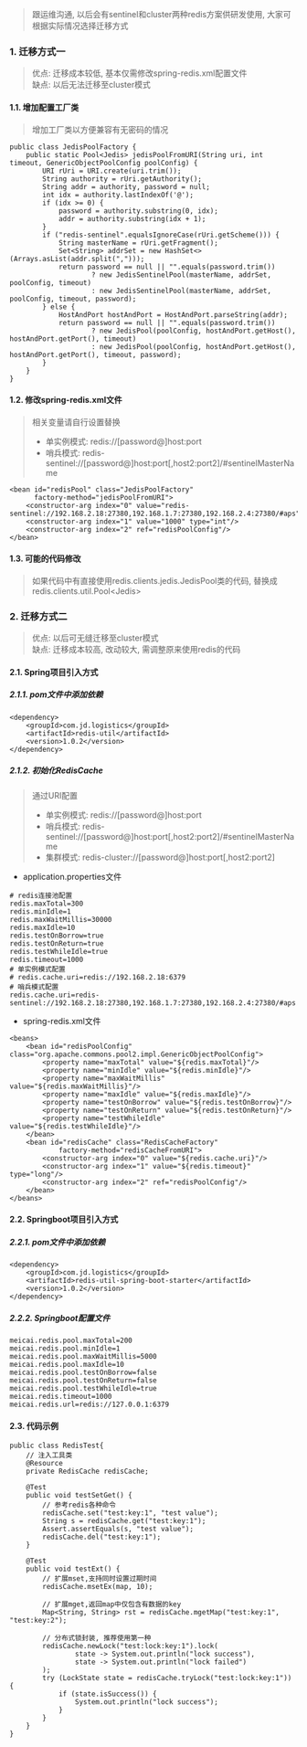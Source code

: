 > 跟运维沟通, 以后会有sentinel和cluster两种redis方案供研发使用, 大家可根据实际情况选择迁移方式 
### 1. 迁移方式一
> 优点: 迁移成本较低, 基本仅需修改spring-redis.xml配置文件  
> 缺点: 以后无法迁移至cluster模式
#### 1.1. 增加配置工厂类
> 增加工厂类以方便兼容有无密码的情况
```
public class JedisPoolFactory {
    public static Pool<Jedis> jedisPoolFromURI(String uri, int timeout, GenericObjectPoolConfig poolConfig) {
        URI rUri = URI.create(uri.trim());
        String authority = rUri.getAuthority();
        String addr = authority, password = null;
        int idx = authority.lastIndexOf('@');
        if (idx >= 0) {
            password = authority.substring(0, idx);
            addr = authority.substring(idx + 1);
        }
        if ("redis-sentinel".equalsIgnoreCase(rUri.getScheme())) {
            String masterName = rUri.getFragment();
            Set<String> addrSet = new HashSet<>(Arrays.asList(addr.split(",")));
            return password == null || "".equals(password.trim())
                    ? new JedisSentinelPool(masterName, addrSet, poolConfig, timeout)
                    : new JedisSentinelPool(masterName, addrSet, poolConfig, timeout, password);
        } else {
            HostAndPort hostAndPort = HostAndPort.parseString(addr);
            return password == null || "".equals(password.trim())
                    ? new JedisPool(poolConfig, hostAndPort.getHost(), hostAndPort.getPort(), timeout)
                    : new JedisPool(poolConfig, hostAndPort.getHost(), hostAndPort.getPort(), timeout, password);
        }
    }
}
```
#### 1.2. 修改spring-redis.xml文件
> 相关变量请自行设置替换
> * 单实例模式: redis://[password@]host:port
> * 哨兵模式: redis-sentinel://[password@]host:port[,host2:port2]/#sentinelMasterName
```
<bean id="redisPool" class="JedisPoolFactory"
      factory-method="jedisPoolFromURI">
    <constructor-arg index="0" value="redis-sentinel://192.168.2.18:27380,192.168.1.7:27380,192.168.2.4:27380/#aps"/>
    <constructor-arg index="1" value="1000" type="int"/>
    <constructor-arg index="2" ref="redisPoolConfig"/>
</bean>
```
#### 1.3. 可能的代码修改
> 如果代码中有直接使用redis.clients.jedis.JedisPool类的代码, 替换成redis.clients.util.Pool&lt;Jedis&gt;

### 2. 迁移方式二
> 优点: 以后可无缝迁移至cluster模式  
> 缺点: 迁移成本较高, 改动较大, 需调整原来使用redis的代码

#### 2.1. Spring项目引入方式

##### 2.1.1. pom文件中添加依赖
```
<dependency>
    <groupId>com.jd.logistics</groupId>
    <artifactId>redis-util</artifactId>
    <version>1.0.2</version>
</dependency>
```
##### 2.1.2. 初始化RedisCache
> 通过URI配置
> * 单实例模式: redis://[password@]host:port
> * 哨兵模式: redis-sentinel://[password@]host:port[,host2:port2]/#sentinelMasterName
> * 集群模式: redis-cluster://[password@]host:port[,host2:port2]
   
* application.properties文件
```
# redis连接池配置
redis.maxTotal=300
redis.minIdle=1
redis.maxWaitMillis=30000
redis.maxIdle=10
redis.testOnBorrow=true
redis.testOnReturn=true
redis.testWhileIdle=true
redis.timeout=1000
# 单实例模式配置
# redis.cache.uri=redis://192.168.2.18:6379
# 哨兵模式配置
redis.cache.uri=redis-sentinel://192.168.2.18:27380,192.168.1.7:27380,192.168.2.4:27380/#aps
```
* spring-redis.xml文件
```
<beans>
    <bean id="redisPoolConfig" class="org.apache.commons.pool2.impl.GenericObjectPoolConfig">
        <property name="maxTotal" value="${redis.maxTotal}"/>
        <property name="minIdle" value="${redis.minIdle}"/>
        <property name="maxWaitMillis" value="${redis.maxWaitMillis}"/>
        <property name="maxIdle" value="${redis.maxIdle}"/>
        <property name="testOnBorrow" value="${redis.testOnBorrow}"/>
        <property name="testOnReturn" value="${redis.testOnReturn}"/>
        <property name="testWhileIdle" value="${redis.testWhileIdle}"/>
    </bean>
    <bean id="redisCache" class="RedisCacheFactory"
            factory-method="redisCacheFromURI">
        <constructor-arg index="0" value="${redis.cache.uri}"/>
        <constructor-arg index="1" value="${redis.timeout}" type="long"/>
        <constructor-arg index="2" ref="redisPoolConfig"/>
    </bean>
</beans>
```

#### 2.2. Springboot项目引入方式

##### 2.2.1. pom文件中添加依赖
```
<dependency>
    <groupId>com.jd.logistics</groupId>
    <artifactId>redis-util-spring-boot-starter</artifactId>
    <version>1.0.2</version>
</dependency>
```

##### 2.2.2. Springboot配置文件
```
meicai.redis.pool.maxTotal=200
meicai.redis.pool.minIdle=1
meicai.redis.pool.maxWaitMillis=5000
meicai.redis.pool.maxIdle=10
meicai.redis.pool.testOnBorrow=false
meicai.redis.pool.testOnReturn=false
meicai.redis.pool.testWhileIdle=true
meicai.redis.timeout=1000
meicai.redis.url=redis://127.0.0.1:6379
```

#### 2.3. 代码示例
```
public class RedisTest{
    // 注入工具类
    @Resource
    private RedisCache redisCache;

    @Test
    public void testSetGet() {
        // 参考redis各种命令
        redisCache.set("test:key:1", "test value");
        String s = redisCache.get("test:key:1");
        Assert.assertEquals(s, "test value");
        redisCache.del("test:key:1");
    }

    @Test
    public void testExt() {
        // 扩展mset,支持同时设置过期时间
        redisCache.msetEx(map, 10);

        // 扩展mget,返回map中仅包含有数据的key
        Map<String, String> rst = redisCache.mgetMap("test:key:1", "test:key:2");

        // 分布式锁封装, 推荐使用第一种
        redisCache.newLock("test:lock:key:1").lock(
                state -> System.out.println("lock success"),
                state -> System.out.println("lock failed")
        );
        try (LockState state = redisCache.tryLock("test:lock:key:1")) {
            if (state.isSuccess()) {
                System.out.println("lock success");
            }
        }
    }
}
```